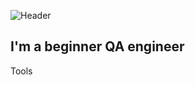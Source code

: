 ![Header](https://github.com/Alex108108/alex108108/blob/main/assets/alexx.png)

## I'm a beginner QA engineer

Tools